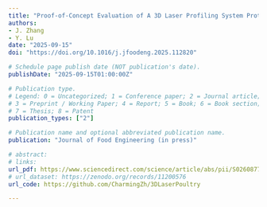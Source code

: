 ```yaml
---
title: "Proof-of-Concept Evaluation of A 3D Laser Profiling System Prototype for Real-Time Woody Breast Detection in Broiler Breast Fillets"
authors: 
- J. Zhang
- Y. Lu
date: "2025-09-15"
doi: "https://doi.org/10.1016/j.jfoodeng.2025.112820"

# Schedule page publish date (NOT publication's date).
publishDate: "2025-09-15T01:00:00Z"

# Publication type.
# Legend: 0 = Uncategorized; 1 = Conference paper; 2 = Journal article;
# 3 = Preprint / Working Paper; 4 = Report; 5 = Book; 6 = Book section;
# 7 = Thesis; 8 = Patent
publication_types: ["2"]

# Publication name and optional abbreviated publication name.
publication: "Journal of Food Engineering (in press)"

# abstract: 
# links:
url_pdf: https://www.sciencedirect.com/science/article/abs/pii/S0260877425003553
# url_dataset: https://zenodo.org/records/11200576
url_code: https://github.com/CharmingZh/3DLaserPoultry

---
```

